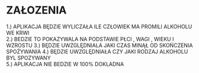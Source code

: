 # ZAŁOZENIA
1.) APLIKACJA BĘDZIE WYLICZAŁA ILE CZŁOWIEK MA PROMILI ALKOHOLU WE KRWI  
 2.) BEDZIE TO POKAZYWALA NA PODSTAWIE PŁCI , WAGI , WIEKU I WZROSTU 
 3.) BĘDZIE UWZGLĘDNIALA JAKI CZAS MINĄŁ OD SKOŃCZENIA SPOŻYWANIA 
 4.) BĘDZIE UWZGLĘDNIAŁA CZY JAKI RODZAJ ALKOHOLU BYL SPOZYWANY  
 5.) APLIKACJA NIE BEDZIE W 100% DOKLADNA 

